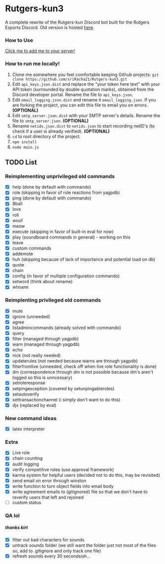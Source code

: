 # Rutgers-kun3
A complete rewrite of the Rutgers-kun Discord bot built for the Rutgers Esports Discord. Old version is hosted [here](https://github.com/sriRacha21/Rutgers-kun).

### How to Use
[Click me to add me to your server!](https://discordapp.com/api/oauth2/authorize?client_id=662131823278817280&permissions=0&scope=bot)

### How to run me locally!
1. Clone me somewhere you feel comfortable keeping Github projects: `git clone https://github.com/sriRacha21/Rutgers-kun3.git`
2. Edit `api_keys.json.dist` and replace the "your token here text" with your API token (surrounded by double quotation marks), obtained from the Discord developer portal. Rename the file to `api_keys.json`.
3. Edit `email_logging.json.dist` and rename it `email_logging.json`. If you are forking the project, you can edit this file to email you on errors. **(OPTIONAL)**
4. Edit `smtp_server.json.dist` with your SMTP server's details. Rename the file to `smtp_server.json`. **(OPTIONAL)**
5. Rename `netids.json.dist` to `netids.json` to start recording netID's (to check if a user is already verified). **(OPTIONAL)**
6. `cd` to root directory of the project.
7. `npm install`
8. `node main.js`

## TODO List
### Reimplementing unprivileged old commands
- [x] help (done by default with commando)
- [x] role (skipping in favor of role reactions from yagpdb)
- [x] ping (done by default with commando)
- [x] 8ball 
- [x] love
- [x] roll
- [x] woof
- [x] meow
- [x] execute (skipping in favor of built-in eval for now)
- [x] play (soundboard commands in general) - working on this
- [x] leave
- [x] custom commands
- [x] addemote
- [x] huh (skipping because of lack of importance and potential load on db)
- [x] quote
- [x] chain
- [x] config (in favor of multiple configuration commands)
- [x] setword (think about rename)
- [x] whoami
### Reimplenting privileged old commands
- [x] mute
- [x] ignore (unneeded)
- [x] agree
- [x] listadmincommands (already solved with commando)
- [x] query 
- [x] filter (managed through yagpdb)
- [x] warn (managed through yagpdb)
- [x] echo
- [x] nick (not really needed)
- [x] updaterules (not needed because warns are through yagpdb)
- [x] filterfromlive (unneeded, check off when live role functionality is done)
- [x] dm (correspondence through dm is not possible because dm's aren't logged so this is unncessary)
- [x] setroleresponse
- [x] setpingexception (covered by setunpingableroles)
- [x] setautoverify
- [x] settransactionchannel (i simply don't want to do this)
- [x] djs (replaced by eval)
### New command ideas
- [x] latex interpreter
### Extra
- [x] Live role
- [x] chain counting
- [x] audit logging
- [x] verify competitive roles (use approval framework)
- [x] karma system for helpful users (decided not to do this, may be revisited)
- [x] send email on error through winston
- [x] write function to turn object fields into email body
- [x] write agreement emails to (gitignored) file so that we don't have to reverify users that left and rejoined
- [ ] custom status
### QA lol
##### thanks kirt
- [x] filter out bad characters for sounds
- [x] untrack sounds folder (we still want the folder just not most of the files so, add to .gitignore and only track one file)
- [x] refresh sounds every 30 secondsish...